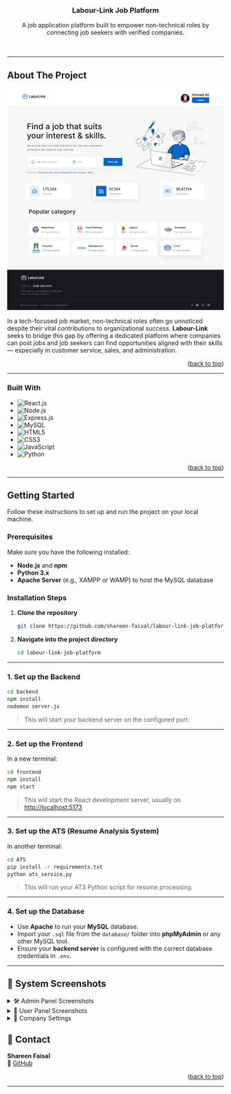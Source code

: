 
<a id="readme-top"></a>

<div align="center">

  <h3 align="center">Labour-Link Job Platform</h3>

  <p align="center">
    A job application platform built to empower non-technical roles by connecting job seekers with verified companies.
    <br />
    <br />
    <br />
  </p>
</div>

---

## About The Project

[![Product Screenshot][product-screenshot]](https://github.com/shareen-faisal/labour-link-job-platform)

[product-screenshot]: screenshots/about.png


In a tech-focused job market, non-technical roles often go unnoticed despite their vital contributions to organizational success. **Labour-Link** seeks to bridge this gap by offering a dedicated platform where companies can post jobs and job seekers can find opportunities aligned with their skills — especially in customer service, sales, and administration.

<p align="right">(<a href="#readme-top">back to top</a>)</p>

---

### Built With

- ![React.js](https://img.shields.io/badge/React-20232a?style=for-the-badge&logo=react&logoColor=61dafb)
- ![Node.js](https://img.shields.io/badge/Node.js-339933?style=for-the-badge&logo=nodedotjs&logoColor=white)
- ![Express.js](https://img.shields.io/badge/Express.js-000000?style=for-the-badge&logo=express&logoColor=white)
- ![MySQL](https://img.shields.io/badge/MySQL-005C84?style=for-the-badge&logo=mysql&logoColor=white)
- ![HTML5](https://img.shields.io/badge/HTML5-E34F26?style=for-the-badge&logo=html5&logoColor=white)
- ![CSS3](https://img.shields.io/badge/CSS3-1572B6?style=for-the-badge&logo=css3&logoColor=white)
- ![JavaScript](https://img.shields.io/badge/JavaScript-F7DF1E?style=for-the-badge&logo=javascript&logoColor=black)
- ![Python](https://img.shields.io/badge/Python-3776AB?style=for-the-badge&logo=python&logoColor=white)


<p align="right">(<a href="#readme-top">back to top</a>)</p>

---

## Getting Started

Follow these instructions to set up and run the project on your local machine.

### Prerequisites

Make sure you have the following installed:

- **Node.js** and **npm**
- **Python 3.x**
- **Apache Server** (e.g., XAMPP or WAMP) to host the MySQL database

### Installation Steps

1. **Clone the repository**
   ```bash
   git clone https://github.com/shareen-faisal/labour-link-job-platform.git
   ```

2. **Navigate into the project directory**
   ```bash
   cd labour-link-job-platform
   ```

---

### 1. Set up the Backend

```bash
cd backend
npm install
nodemon server.js
```

> This will start your backend server on the configured port.

---

### 2. Set up the Frontend

In a new terminal:

```bash
cd frontend
npm install
npm start
```

> This will start the React development server, usually on [http://localhost:5173](http://localhost:5173)

---

### 3. Set up the ATS (Resume Analysis System)

In another terminal:

```bash
cd ATS
pip install -r requirements.txt
python ats_service.py
```

> This will run your ATS Python script for resume processing.

---

### 4. Set up the Database

- Use **Apache** to run your **MySQL** database.
- Import your `.sql` file from the `database/` folder into **phpMyAdmin** or any other MySQL tool.
- Ensure your **backend server** is configured with the correct database credentials in `.env`.

---

## 📸 System Screenshots

<details>
<summary>🛠️ Admin Panel Screenshots</summary>

### Admin Dashboard
![Admin Dashboard](screenshots/admin-dashboard.png)

### Admin - Login
![Admin Login](screenshots/admin-login.jpg)


</details>

<details>
<summary>👤 User Panel Screenshots</summary>

### User HomePage
![User HomePage](screenshots/user-homepage.png)

### User Login
![User Login](screenshots/user-login.jpg)

### User Registeration
![User Registeration](screenshots/user-register.jpg)

### User - Jobs Page
![User Jobs Page](screenshots/Jobs-Page.jpg)

### User Job Page
![User Job Page](screenshots/job-page.png)

### User Job Application Form
![User Dashboard](screenshots/application-form.png)

</details>

<details>
<summary>🏢 Company Settings</summary>

### Company HomePage
![Company HomePage](screenshots/c-home.jpg)

### Company Login
![Company Login](screenshots/company-login.jpg)

### Company Registeration
![Company Preferences](screenshots/company-register.jpg)

### Company Job Post
![Company Job Post](screenshots/jobpost-form.jpg)

### Company - Applicants Page
![Company Applicants Page](screenshots/applicants.png)

### Company Applicant Details
![Company Applicant Details](screenshots/applicant-details.png)

</details>


## 📧 Contact

**Shareen Faisal**  
🔗 [GitHub](https://github.com/shareen-faisal)

<p align="right">(<a href="#readme-top">back to top</a>)</p>

---
